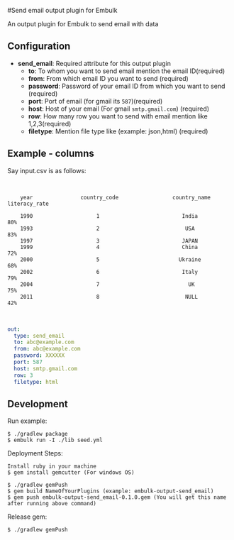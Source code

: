 #Send email output plugin for Embulk

An output plugin for Embulk to send email with data

## Configuration

- **send_email**: Required attribute for this output plugin
    - **to**: To whom you want to send email mention the email ID(required)
    - **from**: From which email ID you want to send (required)
    - **password**: Password of your email ID from which you want to send  (required)
    - **port**: Port of email (for gmail its `587`)(required)
    - **host**: Host of your email (For gmail `smtp.gmail.com`) (required)
    - **row**: How many row you want to send with email mention like 1,2,3(required)
    - **filetype**: Mention file type like (example: json,html) (required)
    
## Example - columns

Say input.csv is as follows:

​
```
    year               country_code                 country_name            literacy_rate
    
    1990                    1                          India                       80%
    1993                    2                           USA                        83%
    1997                    3                          JAPAN                        
    1999                    4                          China                       72%
    2000                    5                         Ukraine                      68%
    2002                    6                          Italy                       79%
    2004                    7                            UK                        75%
    2011                    8                           NULL                       42%
```
​


```yaml
out:
  type: send_email
  to: abc@example.com
  from: abc@example.com
  password: XXXXXX
  port: 587
  host: smtp.gmail.com
  row: 3
  filetype: html
```


## Development

Run example:

```
$ ./gradlew package
$ embulk run -I ./lib seed.yml
```

Deployment Steps:

```
Install ruby in your machine
$ gem install gemcutter (For windows OS)

$ ./gradlew gemPush
$ gem build NameOfYourPlugins (example: embulk-output-send_email)
$ gem push embulk-output-send_email-0.1.0.gem (You will get this name after running above command)
```


Release gem:

```
$ ./gradlew gemPush
```
